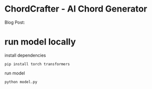 # ChordCrafter - AI Chord Generator
Blog Post: 
# run model locally
install dependencies
```
pip install torch transformers 
```
run model
```
python model.py
```
